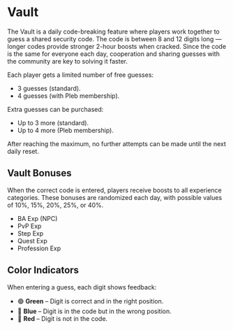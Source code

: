 # Vault

The Vault is a daily code-breaking feature where players work together to guess a shared security code. The code is between 8 and 12 digits long — longer codes provide stronger 2-hour boosts when cracked. Since the code is the same for everyone each day, cooperation and sharing guesses with the community are key to solving it faster.

Each player gets a limited number of free guesses:
- 3 guesses (standard).
- 4 guesses (with Pleb membership).  

Extra guesses can be purchased:
- Up to 3 more (standard).
- Up to 4 more (Pleb membership).  

After reaching the maximum, no further attempts can be made until the next daily reset.

## Vault Bonuses
When the correct code is entered, players receive boosts to all experience categories. These bonuses are randomized each day, with possible values of 10%, 15%, 20%, 25%, or 40%.

- BA Exp (NPC)  
- PvP Exp  
- Step Exp  
- Quest Exp  
- Profession Exp  

## Color Indicators
When entering a guess, each digit shows feedback:

- 🟢 **Green** – Digit is correct and in the right position.  
- 🔵 **Blue** – Digit is in the code but in the wrong position.  
- 🔴 **Red** – Digit is not in the code.  
